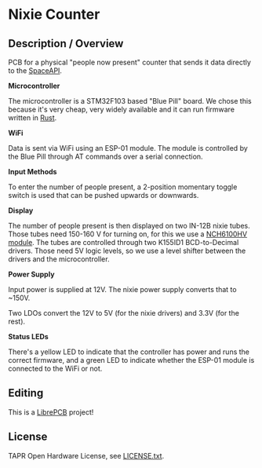 # Nixie Counter

## Description / Overview

PCB for a physical "people now present" counter that sends it data directly to
the [SpaceAPI](https://spaceapi.io/).

**Microcontroller**

The microcontroller is a STM32F103 based "Blue Pill" board. We chose this
because it's very cheap, very widely available and it can run firmware written
in [Rust](https://www.rust-lang.org/).

**WiFi**

Data is sent via WiFi using an ESP-01 module. The module is controlled by the
Blue Pill through AT commands over a serial connection.

**Input Methods**

To enter the number of people present, a 2-position momentary toggle switch is
used that can be pushed upwards or downwards.

**Display**

The number of people present is then displayed on two IN-12B nixie tubes. Those
tubes need 150-160 V for turning on, for this we use a [NCH6100HV
module](https://www.nixie.ai/nch6100hv/). The tubes are controlled through two
K155ID1 BCD-to-Decimal drivers. Those need 5V logic levels, so we use a level
shifter between the drivers and the microcontroller.

**Power Supply**

Input power is supplied at 12V. The nixie power supply converts that to ~150V.

Two LDOs convert the 12V to 5V (for the nixie drivers) and 3.3V (for the rest).

**Status LEDs**

There's a yellow LED to indicate that the controller has power and runs the
correct firmware, and a green LED to indicate whether the ESP-01 module is
connected to the WiFi or not.

## Editing

This is a [LibrePCB](https://librepcb.org) project!

## License

TAPR Open Hardware License, see [LICENSE.txt](LICENSE.txt).
